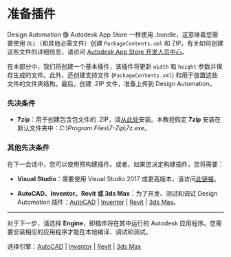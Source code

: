 # 准备插件

Design Automation 像 Autodesk App Store 一样使用 .bundle，这意味着您需要使用 `DLL`（和其他必需文件）创建 `PackageContents.xml` 和 ZIP。有关如何创建这些文件的详细信息，请访问 [Autodesk App Store 开发人员中心](https://www.autodesk.com/developer-network/app-store)。

在本部分中，我们将创建一个基本插件，该插件将更新 `width` 和 `height` 参数并保存生成的文件。此外，还创建支持文件 (`PackageContents.xml`) 和用于放置这些文件的文件夹结构。最后，创建 .ZIP 文件，准备上传到 Design Automation。

### 先决条件

- **7zip**：用于创建包含包文件的 .ZIP，请[从此处](https://www.7-zip.org/)安装。本教程假定 **7zip** 安装在默认文件夹中：_C:\\Program Files\\7-Zip\\7z.exe_。

### 其他先决条件 

在下一会话中，您可以使用预构建插件。或者，如果您决定构建插件，您将需要：

- **Visual Studio**：需要使用 Visual Studio 2017 或更高版本，请访问[此链接](https://visualstudio.microsoft.com/vs/)。

- **AutoCAD、Inventor、Revit 或 3ds Max**：为了开发、测试和调试 Design Automation 插件：[AutoCAD](https://www.autodesk.com/products/autocad/overview) | [Inventor](https://www.autodesk.com/products/inventor/overview) | [Revit](https://www.autodesk.com/products/revit/overview) | [3ds Max](https://www.autodesk.com/products/3ds-max/overview)。

***

对于下一步，请选择 **Engine**，即插件将在其中运行的 Autodesk 应用程序。您需要安装相应的应用程序才能在本地编译、调试和测试。

选择引擎：[AutoCAD](/zh-CN/designautomation/appbundle/engines/autocad) | [Inventor](/zh-CN/designautomation/appbundle/engines/inventor) | [Revit](/zh-CN/designautomation/appbundle/engines/revit) | [3ds Max](/zh-CN/designautomation/appbundle/engines/max)